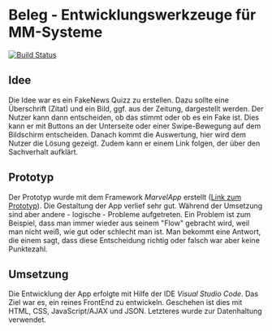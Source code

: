 # Beleg -  Entwicklungswerkzeuge für MM-Systeme

[![Build Status](https://travis-ci.org/joemccann/dillinger.svg?branch=master)](https://travis-ci.org/joemccann/dillinger)

## Idee
Die Idee war es ein FakeNews Quizz zu erstellen. Dazu sollte eine Überschrift (Zitat) und ein Bild, ggf. aus der Zeitung, dargestellt werden. Der Nutzer kann dann entscheiden, ob das stimmt oder ob es ein Fake ist. Dies kann er mit Buttons an der Unterseite oder einer Swipe-Bewegung auf dem Bildschirm entscheiden. Danach kommt die Auswertung, hier wird dem Nutzer die Lösung gezeigt. Zudem kann er einem Link folgen, der über den Sachverhalt aufklärt.

## Prototyp
Der Prototyp wurde mit dem Framework *MarvelApp* erstellt ([Link zum Prototyp](https://marvelapp.com/4830163)). Die Gestaltung der App verlief sehr gut. Während der Umsetzung sind aber andere - logische - Probleme aufgetreten. Ein Problem ist zum Beispiel, dass man immer wieder aus seinem "Flow" gebracht wird, weil man nicht weiß, wie gut oder schlecht man ist. Man bekommt eine Antwort, die einem sagt, dass diese Entscheidung richtig oder falsch war aber keine Punktezahl.

## Umsetzung
Die Entwicklung der App erfolgte mit Hilfe der IDE *Visual Studio Code*. Das Ziel war es, ein reines FrontEnd zu entwickeln. Geschehen ist dies mit HTML, CSS, JavaScript/AJAX und JSON. Letzteres wurde zur Datenhaltung verwendet.
